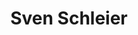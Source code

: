 ---
chapter_leader: ''
company: ''
facebook: ''
image: https://pbs.twimg.com/profile_images/848871453906747392/XbBDTeib_400x400.jpg
job_title: Principal Security Consultant
linkedin: https://www.linkedin.com/in/sven-schleier-98259194/
notes: ''
project_leader: OWASP MSTG
sessions: []
status: add-details
title: Sven Schleier
travel_from: Singapore
twitter: https://twitter.com/bsd_daemon
type: participant
website: ''
---